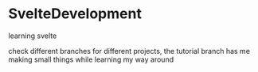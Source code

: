# SvelteDevelopment
learning svelte

check different branches for different projects, the tutorial branch has me making small things while learning my way around
